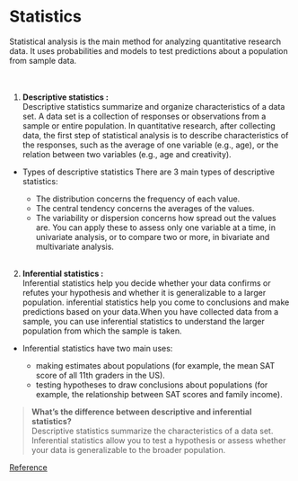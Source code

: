 <h1>Statistics</h1>
Statistical analysis is the main method for analyzing quantitative research data. It uses probabilities and models to test predictions about a population from sample data.
<br><br><br>



1. **Descriptive statistics :** 
<br>Descriptive statistics summarize and organize characteristics of a data set. A data set is a collection of responses or observations from a sample or entire population.
In quantitative research, after collecting data, the first step of statistical analysis is to describe characteristics of the responses, such as the average of one variable (e.g., age), or the relation between two variables (e.g., age and creativity).

- Types of descriptive statistics
There are 3 main types of descriptive statistics:

  - The distribution concerns the frequency of each value.
  - The central tendency concerns the averages of the values.
  - The variability or dispersion concerns how spread out the values are.
You can apply these to assess only one variable at a time, in univariate analysis, or to compare two or more, in bivariate and multivariate analysis.
<br><br>
2. **Inferential statistics :** <br>
Inferential statistics help you decide whether your data confirms or refutes your hypothesis and whether it is generalizable to a larger population.
inferential statistics help you come to conclusions and make predictions based on your data.When you have collected data from a sample, you can use inferential statistics to understand the larger population from which the sample is taken.

- Inferential statistics have two main uses:

  - making estimates about populations (for example, the mean SAT score of all 11th graders in the US).
  - testing hypotheses to draw conclusions about populations (for example, the relationship between SAT scores and family income).


> **What’s the difference between descriptive and inferential statistics?**
<br> Descriptive statistics summarize the characteristics of a data set. Inferential statistics allow you to test a hypothesis or assess whether your data is generalizable to the broader population.


[Reference](https://www.scribbr.com/category/statistics/)
